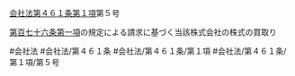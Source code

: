 [会社法第４６１条第１項](会社法＿＿＿＿第４６１条第１項)第５号

[第百七十六条第一項](会社法＿＿＿＿第１７６条第１項)の規定による請求に基づく当該株式会社の株式の買取り


#会社法
#会社法/第４６１条
#会社法/第４６１条/第１項
#会社法/第４６１条/第１項/第５号
